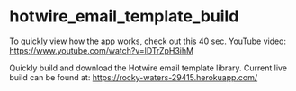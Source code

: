 # hotwire_email_template_build

To quickly view how the app works, check out this 40 sec. YouTube video: https://www.youtube.com/watch?v=lDTrZpH3ihM

Quickly build and download the Hotwire email template library. Current live build can be found at: https://rocky-waters-29415.herokuapp.com/
